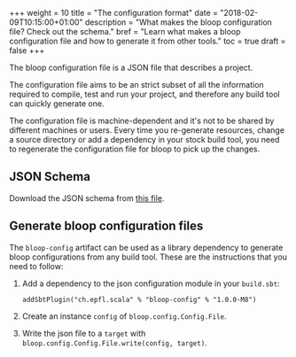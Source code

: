 +++
weight = 10
title = "The configuration format"
date = "2018-02-09T10:15:00+01:00"
description = "What makes the bloop configuration file? Check out the schema."
bref = "Learn what makes a bloop configuration file and how to generate it from other tools."
toc = true
draft = false
+++

The bloop configuration file is a JSON file that describes a project.

The configuration file aims to be an strict subset of all the information required to compile,
test and run your project, and therefore any build tool can quickly generate one.

The configuration file is machine-dependent and it's not to be shared by different machines or users.
Every time you re-generate resources, change a source directory or add a dependency in your stock
build tool, you need to regenerate the configuration file for bloop to pick up the changes.

## JSON Schema

<script src="../../docson/widget.js" data-schema="bloop-schema.json">
</script>

Download the JSON schema from [this file](../../docson/bloop-schema.json).

## Generate bloop configuration files

The `bloop-config` artifact can be used as a library dependency to generate bloop configurations
from any build tool. These are the instructions that you need to follow:

1. Add a dependency to the json configuration module in your `build.sbt`:
   <pre><code class="language-scala hljs scala">addSbtPlugin(<span class="hljs-string">"ch.epfl.scala"</span> % <span class="hljs-string">"bloop-config"</span> % <span class="hljs-string">"<span class="latest-version">1.0.0-M8</span>"</span>)</code></pre>

2. Create an instance `config` of `bloop.config.Config.File`.
3. Write the json file to a `target` with `bloop.config.Config.File.write(config, target)`.

<script type="text/javascript">
  
  $.get("https://cors-anywhere.herokuapp.com/repo1.maven.org/maven2/ch/epfl/scala/bloop-frontend_2.12/maven-metadata.xml", function(xml) {
  
  var versions = 
    xml.getElementsByTagName("metadata")[0]
       .getElementsByTagName("versioning")[0]
       .getElementsByTagName("versions")[0]
       .getElementsByTagName("version")

  var latest = null;
  for (var i = versions.length - 1; i >= 0; i--) {
    var text = versions[i].innerHTML;
    if(text.indexOf(".") != -1 ) {
      latest = text;
      break
    }
  }

  $(".latest-version").html(latest);

}, "xml")
</script>
